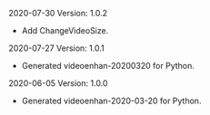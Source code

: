 2020-07-30 Version: 1.0.2
- Add ChangeVideoSize.

2020-07-27 Version: 1.0.1
- Generated videoenhan-20200320 for Python.

2020-06-05 Version: 1.0.0
- Generated videoenhan-2020-03-20 for Python.

